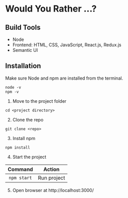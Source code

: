 # Would You Rather ...?

## Build Tools

- Node
- Frontend: HTML, CSS, JavaScript, React.js, Redux.js
- Semantic UI

## Installation

Make sure Node and npm are installed from the terminal.

```
node -v
npm -v
```

1. Move to the project folder

```
cd <project directory>
```

2. Clone the repo

```
git clone <repo>
```

3. Install npm

```
npm install
```

4. Start the project

|   Command   |   Action    |
| :---------: | :---------: |
| `npm start` | Run project |

5. Open browser at http://localhost:3000/
